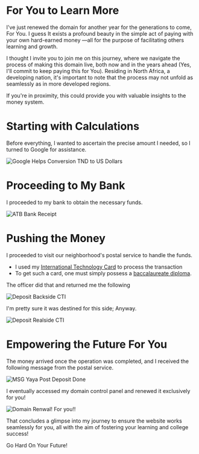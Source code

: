 # For You to Learn More

I've just renewed the domain for another year for the generations to come, For You. I guess It exists a profound beauty in the simple act of paying with your own hard-earned money —all for the purpose of facilitating others learning and growth.

I thought I invite you to join me on this journey, where we navigate the process of making this domain live, both now and in the years ahead (Yes, I'll commit to keep paying this for You). Residing in North Africa, a developing nation, it's important to note that the process may not unfold as seamlessly as in more developed regions.

If you're in proximity, this could provide you with valuable insights to the money system.

# Starting with Calculations

Before  everything, I wanted to ascertain the precise amount I needed, so I turned to Google for assistance.

![Google Helps Conversion TND to US Dollars](assets/0-conversion.png)

# Proceeding to My Bank

I proceeded to my bank to obtain the necessary funds.

![ATB Bank Receipt](assets/2-for-open-source.png)

# Pushing the Money 
I proceeded to visit our neighborhood's postal service to handle the funds.

- I used my [International Technology Card](https://www.poste.tn/actualites_details.php?code=154) to process the transaction
- To get such a card, one must simply possess a [baccalaureate diploma](https://fr.wikipedia.org/wiki/Baccalaur%C3%A9at_en_France).

The officer did that and returned me the following

![Deposit Backside CTI](assets/3-in-post-deposit-2.png)

I'm pretty sure it was destined for this side; Anyway.

![Deposit Realside CTI](assets/4-deposit-was-supposed-to-be-here.jpeg)

# Empowering the Future For You
The money arrived once the operation was completed, and I received the following message from the postal service.

![MSG Yaya Post Deposit Done](assets/4-cti-deposit.png)

I eventually accessed my domain control panel and renewed it exclusively for you!

![Domain Renwal! For you!!](assets/1-domain-renewal-for-open-source.png)

That concludes a glimpse into my journey to ensure the website works seamlessly for you, all with the aim of fostering your learning and college success!

 Go Hard On Your Future!


